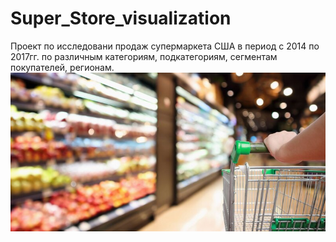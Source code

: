 # Super_Store_visualization
Проект по исследовани продаж супермаркета США в период с 2014 по 2017гг. по различным категориям, подкатегориям, сегментам покупателей, регионам.
![Superstore](https://github.com/Jasmine506901/Super_Store_visualization/blob/main/dataset-cover.jpg)
